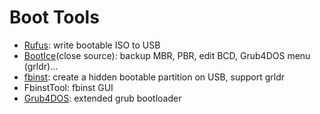 # Boot Tools
- [Rufus](http://rufus.akeo.ie/): write bootable ISO to USB
- [BootIce](http://bbs.ipauly.com/)(close source): backup MBR, PBR, edit BCD, Grub4DOS menu (grldr)...
- [fbinst](http://download.gna.org/grubutil/): create a hidden bootable partition on USB, support grldr
- FbinstTool: fbinst GUI
- [Grub4DOS](https://github.com/chenall/grub4dos): extended grub bootloader
